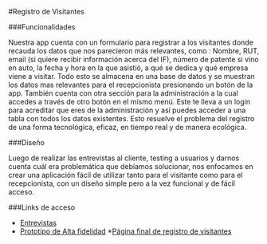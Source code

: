 #Registro de Visitantes


###Funcionalidades

Nuestra app cuenta con un formulario para registrar a los visitantes donde recauda los datos que nos parecieron más relevantes, como : Nombre, RUT, email (si quiere recibir información acerca del IF), número de patente si vino en auto, la fecha y hora en la que asistió, a qué se dedica y qué empresa viene a visitar. Todo esto se almacena en una base de datos y se muestran los datos mas relevantes para el recepcionista presionando un botón de la app. También cuenta con otra sección para la administración a la cual accedes a través de otro botón en el mismo menú. Este te lleva a un login para acreditar que eres de la administración y así puedes acceder a una tabla con todos los datos existentes. 
Esto resuelve el problema del registro de una forma tecnológica, eficaz, en tiempo real y de manera ecológica.

###Diseño

Luego de realizar las entrevistas al cliente, testing a usuarios y darnos cuenta cuál era problemática que debíamos solucionar, nos enfocamos en crear una aplicación fácil de utilizar tanto para el visitante como para el recepcionista, con un diseño simple pero a la vez funcional y de fácil acceso.


###Links de acceso

* [Entrevistas](https://drive.google.com/drive/folders/1csDiXwO2ek-UnYPi3RKvdKGH8sU8ta0q?usp=sharing)
* [Prototipo de Alta fidelidad](https://www.figma.com/proto/feIwCpp40k7MJ3TIYqWSMg4o/recepcion?node-id=63%3A74&scaling=scale-down)
*[Página final de registro de visitantes](https://nataliaLT.github.io/scl-2018-01-ProyectoFinalCore)